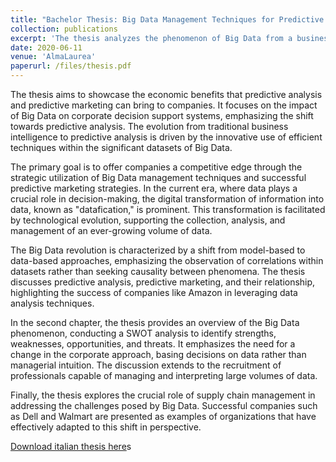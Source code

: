 ```yaml
---
title: "Bachelor Thesis: Big Data Management Techniques for Predictive Marketing"
collection: publications
excerpt: 'The thesis analyzes the phenomenon of Big Data from a business perspective, contextualizing it within the framework of predictive marketing. It outlines the characteristics of Big Data, its strengths, weaknesses, opportunities, and threats, providing real-world examples. The thesis defines the integration of Big Data within corporate mechanisms, examines the techniques employed by highly successful companies, and introduces new roles necessary to fully leverage the information derived from Big Data. The aim is to offer the possibility of a competitive advantage in the business context.'
date: 2020-06-11
venue: 'AlmaLaurea'
paperurl: /files/thesis.pdf
---
```

The thesis aims to showcase the economic benefits that predictive analysis and predictive marketing can bring to companies. It focuses on the impact of Big Data on corporate decision support systems, emphasizing the shift towards predictive analysis. The evolution from traditional business intelligence to predictive analysis is driven by the innovative use of efficient techniques within the significant datasets of Big Data. 

The primary goal is to offer companies a competitive edge through the strategic utilization of Big Data management techniques and successful predictive marketing strategies. In the current era, where data plays a crucial role in decision-making, the digital transformation of information into data, known as "datafication," is prominent. This transformation is facilitated by technological evolution, supporting the collection, analysis, and management of an ever-growing volume of data. 

The Big Data revolution is characterized by a shift from model-based to data-based approaches, emphasizing the observation of correlations within datasets rather than seeking causality between phenomena. The thesis discusses predictive analysis, predictive marketing, and their relationship, highlighting the success of companies like Amazon in leveraging data analysis techniques. 

In the second chapter, the thesis provides an overview of the Big Data phenomenon, conducting a SWOT analysis to identify strengths, weaknesses, opportunities, and threats. It emphasizes the need for a change in the corporate approach, basing decisions on data rather than managerial intuition. The discussion extends to the recruitment of professionals capable of managing and interpreting large volumes of data. 

Finally, the thesis explores the crucial role of supply chain management in addressing the challenges posed by Big Data. Successful companies such as Dell and Walmart are presented as examples of organizations that have effectively adapted to this shift in perspective.

[Download italian thesis here](/files/thesis.pdf)s